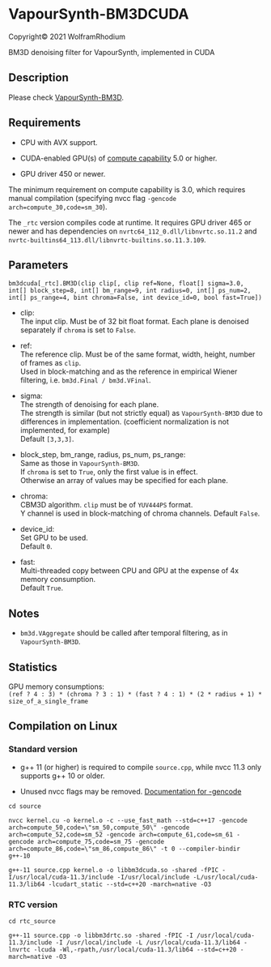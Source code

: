 # VapourSynth-BM3DCUDA

Copyright© 2021 WolframRhodium

BM3D denoising filter for VapourSynth, implemented in CUDA

## Description

Please check [VapourSynth-BM3D](https://github.com/HomeOfVapourSynthEvolution/VapourSynth-BM3D).

## Requirements

- CPU with AVX support.

- CUDA-enabled GPU(s) of [compute capability](https://developer.nvidia.com/cuda-gpus) 5.0 or higher.

- GPU driver 450 or newer.

The minimum requirement on compute capability is 3.0, which requires manual compilation (specifying nvcc flag `-gencode arch=compute_30,code=sm_30`).

The `_rtc` version compiles code at runtime. It requires GPU driver 465 or newer and has dependencies on `nvrtc64_112_0.dll/libnvrtc.so.11.2` and `nvrtc-builtins64_113.dll/libnvrtc-builtins.so.11.3.109`.

## Parameters

```python3
bm3dcuda[_rtc].BM3D(clip clip[, clip ref=None, float[] sigma=3.0, int[] block_step=8, int[] bm_range=9, int radius=0, int[] ps_num=2, int[] ps_range=4, bint chroma=False, int device_id=0, bool fast=True])
```

- clip:<br />
    The input clip. Must be of 32 bit float format. Each plane is denoised separately if `chroma` is set to `False`.

- ref:<br />
    The reference clip. Must be of the same format, width, height, number of frames as `clip`.<br />
    Used in block-matching and as the reference in empirical Wiener filtering, i.e. `bm3d.Final / bm3d.VFinal`.

- sigma:<br />
    The strength of denoising for each plane.<br />
    The strength is similar (but not strictly equal) as `VapourSynth-BM3D` due to differences in implementation. (coefficient normalization is not implemented, for example)<br />
    Default `[3,3,3]`.

- block_step, bm_range, radius, ps_num, ps_range:<br />
    Same as those in `VapourSynth-BM3D`.<br />
    If `chroma` is set to `True`, only the first value is in effect.<br />
    Otherwise an array of values may be specified for each plane.

- chroma:<br />
    CBM3D algorithm. `clip` must be of `YUV444PS` format.<br />
    Y channel is used in block-matching of chroma channels.
    Default `False`.

- device_id:<br />
    Set GPU to be used.<br />
    Default `0`.

- fast:<br />
    Multi-threaded copy between CPU and GPU at the expense of 4x memory consumption.<br />
    Default `True`.

## Notes

- `bm3d.VAggregate` should be called after temporal filtering, as in `VapourSynth-BM3D`.

## Statistics

GPU memory consumptions:<br />
`(ref ? 4 : 3) * (chroma ? 3 : 1) * (fast ? 4 : 1) * (2 * radius + 1) * size_of_a_single_frame`

## Compilation on Linux

### Standard version
- g++ 11 (or higher) is required to compile `source.cpp`, while nvcc 11.3 only supports g++ 10 or older.

- Unused nvcc flags may be removed. [Documentation for -gencode](https://docs.nvidia.com/cuda/cuda-compiler-driver-nvcc/index.html#options-for-steering-gpu-code-generation-generate-code)

```
cd source

nvcc kernel.cu -o kernel.o -c --use_fast_math --std=c++17 -gencode arch=compute_50,code=\"sm_50,compute_50\" -gencode arch=compute_52,code=sm_52 -gencode arch=compute_61,code=sm_61 -gencode arch=compute_75,code=sm_75 -gencode arch=compute_86,code=\"sm_86,compute_86\" -t 0 --compiler-bindir g++-10

g++-11 source.cpp kernel.o -o libbm3dcuda.so -shared -fPIC -I/usr/local/cuda-11.3/include -I/usr/local/include -L/usr/local/cuda-11.3/lib64 -lcudart_static --std=c++20 -march=native -O3
```

### RTC version
```
cd rtc_source

g++-11 source.cpp -o libbm3drtc.so -shared -fPIC -I /usr/local/cuda-11.3/include -I /usr/local/include -L /usr/local/cuda-11.3/lib64 -lnvrtc -lcuda -Wl,-rpath,/usr/local/cuda-11.3/lib64 --std=c++20 -march=native -O3
```

